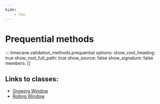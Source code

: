 ```yaml
---
hide:
    - toc
---
```


# Prequential methods

::: timecave.validation_methods.prequential
    options:
        show_root_heading: true
        show_root_full_path: true
        show_source: false
        show_signature: false
        members: []

## Links to classes:
- [Growing Window](grow.md)
- [Rolling Window](roll.md)